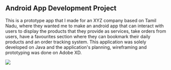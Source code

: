 ## Android App Development Project ##

This is a prototype app that I made for an XYZ company based on Tamil Nadu, where they wanted me to make an android app that can interact with users to display the products that they provide as services, take orders from users, have a favourites section where they can bookmark their daily products and an order tracking system. This application was solely developed on Java and the application's planning, wireframing and prototyping was done on Adobe XD.

![](ezgif.com-gif-maker.gif)
